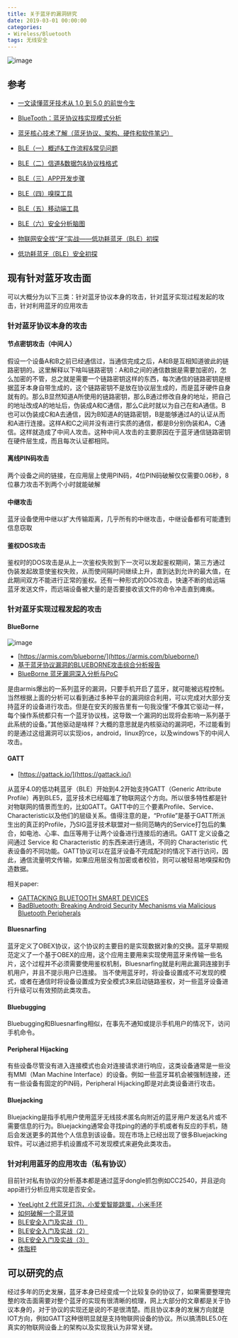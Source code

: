 ```yaml
---
title: 关于蓝牙的漏洞研究
date: 2019-03-01 00:00:00
categories:
- Wireless/Bluetooth
tags: 无线安全
---
```


![image](https://user-images.githubusercontent.com/11291711/53221905-811ad080-36a6-11e9-97f2-c63de39ae413.png)

## 参考

- [一文读懂蓝牙技术从 1.0 到 5.0 的前世今生](https://zhuanlan.zhihu.com/p/37725574)
- [BlueTooth：蓝牙协议栈实现模式分析](https://blog.csdn.net/u014320421/article/details/52872840)
- [蓝牙核心技术了解（蓝牙协议、架构、硬件和软件笔记）](https://www.cnblogs.com/zjutlitao/p/4742428.html)


- [BLE（一）概述&工作流程&常见问题](http://www.gandalf.site/2018/11/ble.html)
- [BLE（二）信道&数据包&协议栈格式](http://www.gandalf.site/2018/11/ble_23.html)
- [BLE（三）APP开发步骤](http://www.gandalf.site/2018/11/bleapp.html)
- [BLE（四）嗅探工具](http://www.gandalf.site/2018/11/ble_26.html)
- [BLE（五）移动端工具](http://www.gandalf.site/2018/12/ble.html)
- [BLE（六）安全分析脑图](http://www.gandalf.site/2019/02/ble.html)


- [物联网安全拔“牙”实战——低功耗蓝牙（BLE）初探](http://drops.xmd5.com/static/drops/tips-10109.html)
- [低功耗蓝牙（BLE）安全初探](http://www.wireghost.cn/2016/07/25/%E4%BD%8E%E5%8A%9F%E8%80%97%E8%93%9D%E7%89%99%EF%BC%88BLE%EF%BC%89%E5%AE%89%E5%85%A8%E5%88%9D%E6%8E%A2/)

## 现有针对蓝牙攻击面

可以大概分为以下三类：针对蓝牙协议本身的攻击，针对蓝牙实现过程发起的攻击，针对利用蓝牙的应用攻击

### 针对蓝牙协议本身的攻击

#### 节点密钥攻击（中间人）

假设一个设备A和B之前已经通信过，当通信完成之后，A和B是互相知道彼此的链路密钥的。这里解释以下啥叫链路密钥：A和B之间的通信数据是需要加密的，怎么加密的不管，总之就是需要一个链路密钥这样的东西，每次通信的链路密钥是根据蓝牙本身自带生成的，这个链路密钥不是放在协议层生成的，而是蓝牙硬件自身就有的。那么B显然知道A所使用的链路密钥，那么B通过修改自身的地址，把自己的地址改成A的地址后，伪装成A和C通信，那么C此时就以为自己在和A通信。B也可以伪装成C和A去通信，因为B知道A的链路密钥，B是能够通过A的认证从而和A进行连接。这样A和C之间并没有进行实质的通信，都是B分别伪装和A，C通信。这样就造成了中间人攻击。这种中间人攻击的主要原因在于蓝牙通信链路密钥在硬件层生成，而且每次认证都相同。

#### 离线PIN码攻击

两个设备之间的链接，在应用层上使用PIN码，4位PIN码破解仅仅需要0.06秒，8位暴力攻击不到两个小时就能破解

#### 中继攻击

蓝牙设备使用中继以扩大传输距离，几乎所有的中继攻击，中继设备都有可能遭到信息窃取

#### 鉴权DOS攻击

鉴权时的DOS攻击是从上一次鉴权失败到下一次可以发起鉴权期间，第三方通过伪装发起故意使鉴权失败，从而使间隔时间继续上升，直到达到允许的最大值，在此期间双方不能进行正常的鉴权。还有一种形式的DOS攻击，快速不断的给远端蓝牙发送文件，而远端设备被大量的是否要接收该文件的命令冲击直到瘫痪。

### 针对蓝牙实现过程发起的攻击

#### BlueBorne

![image](https://p5.ssl.qhimg.com/t01fa596689092bd57a.png)

- [https://armis.com/blueborne/](https://armis.com/blueborne/)
- [基于蓝牙协议漏洞的BLUEBORNE攻击综合分析报告](https://www.antiy.cn/research/notice&report/research_report/20170918.html)
- [BlueBorne 蓝牙漏洞深入分析与PoC](https://www.anquanke.com/post/id/86949)

是由armis爆出的一系列蓝牙的漏洞，只要手机开启了蓝牙，就可能被远程控制。当然根据上面的分析可以看到通过多种平台的漏洞综合利用，可以完成对大部分支持蓝牙的设备进行攻击。但是在安天的报告里有一句我没懂“不像其它驱动一样，每个操作系统都只有一个蓝牙协议栈，这导致一个漏洞的出现将会影响一系列基于此系统的设备。”其他驱动是啥样？大概的意思就是内核驱动的漏洞吧，不过能看到的是通过这组漏洞可以实现ios，android，linux的rce，以及windows下的中间人攻击。

#### GATT

- [https://gattack.io/](https://gattack.io/)

从蓝牙4.0的低功耗蓝牙（BLE）开始到4.2开始支持GATT（Generic Attribute Profile）再到BLE5，蓝牙技术已经瞄准了物联网这个方向。所以很多特性都是针对物联网的情景而生的，比如GATT。GATT中的三个要素Profile、Service、Characteristic以及他们的层级关系。值得注意的是，“Profile”是基于GATT所派生出的真正的Profile，乃SIG蓝牙技术联盟对一些同范畴内的Service打包后的集合，如电池、心率、血压等用于让两个设备进行连接后的通讯。GATT 定义设备之间通过 Service 和 Characteristic 的东西来进行通讯，不同的 Characteristic 代表设备的不同功能。GATT协议可以在蓝牙设备不完成配对的情况下进行访问，因此，通信流量明文传输，如果应用层没有加密或者校验，则可以被轻易地嗅探和伪造数据。

相关paper:

- [GATTACKING BLUETOOTH SMART DEVICES](http://gattack.io/whitepaper.pdf)
- [BadBluetooth: Breaking Android Security Mechanisms via Malicious Bluetooth Peripherals](https://www.ndss-symposium.org/wp-content/uploads/2019/02/ndss2019_06B-4_Xu_paper.pdf)


#### Bluesnarfing

蓝牙定义了OBEX协议，这个协议的主要目的是实现数据对象的交换。蓝牙早期规范定义了一个基于OBEX的应用，这个应用主要用来实现使用蓝牙来传输一些名片，这个过程并不必须需要使用鉴权机制，Bluesnarfing就是利用此漏洞连接到手机用户，并且不提示用户已连接。
当不使用蓝牙时，将设备设置成不可发现的模式，或者在通信时将设备设置成为安全模式3来启动链路鉴权，对一些蓝牙设备进行升级可以有效预防此类攻击。


#### Bluebugging

Bluebugging和Bluesnarfing相似，在事先不通知或提示手机用户的情况下，访问手机命令。

#### Peripheral Hijacking

有些设备尽管没有进入连接模式也会对连接请求进行响应，这类设备通常是一些没有MMI（Man Machine Interface）的设备。例如一些蓝牙耳机会被强制连接，还有一些设备有固定的PIN码，Peripheral Hijacking即是对此类设备进行攻击。

#### Bluejacking

Bluejacking是指手机用户使用蓝牙无线技术匿名向附近的蓝牙用户发送名片或不需要信息的行为。Bluejacking通常会寻找ping的通的手机或者有反应的手机，随后会发送更多的其他个人信息到该设备。现在市场上已经出现了很多Bluejacking软件。可以通过把手机设置成不可发现模式来避免此类攻击。

### 针对利用蓝牙的应用攻击（私有协议）

目前针对私有协议的分析基本都是通过蓝牙dongle抓包例如CC2540，并且逆向app进行分析应用实现是否安全。

- [YeeLight 2 代蓝牙灯泡，小爱爱智能跳蛋，小米手环](http://drops.xmd5.com/static/drops/tips-10109.html)
- [如何破解一个蓝牙锁](https://future-sec.com/how-to-crack-a-ble-lock.html)
- [BLE安全入门及实战（1）](http://www.droidsec.cn/ble%E5%AE%89%E5%85%A8%E5%85%A5%E9%97%A8%E5%8F%8A%E5%AE%9E%E6%88%98%EF%BC%881%EF%BC%89/)
- [BLE安全入门及实战（2）](https://www.secpulse.com/archives/75963.html)
- [BLE安全入门及实战（3）](https://www.secpulse.com/archives/76377.html)
- [体脂秤](https://blog.csdn.net/u013183495/article/details/51736605)

## 可以研究的点

经过多年的历史发展，蓝牙本身已经变成一个比较复杂的协议了，如果需要整理完整的攻击面需要对整个蓝牙的实现有很清晰的梳理，网上大部分的文章都是关于协议本身的，对于协议的实现还是说的不是很清楚。而且协议本身的发展方向就是IOT方向，例如GATT这种很明显就是支持物联网设备的协议。所以搞清BLE5.0在真实的物联网设备上的架构以及实现我认为非常关键。
